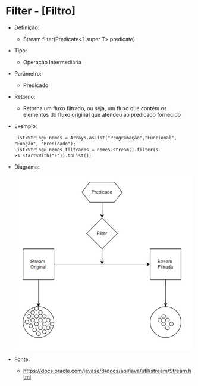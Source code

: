 # Filter - [Filtro]

- Definição: 
   - Stream<T> filter(Predicate<? super T> predicate)

- Tipo: 
    - Operação Intermediária

- Parâmetro:
    - Predicado

- Retorno: 
    - Retorna um fluxo filtrado, ou seja, um fluxo que contém os elementos do fluxo original que atendeu ao predicado fornecido

- Exemplo: 
    ```
    List<String> nomes = Arrays.asList("Programação","Funcional", "Função", "Predicado");
	List<String> nomes_filtrados = nomes.stream().filter(s->s.startsWith("F")).toList();
    ```
- Diagrama:

    ![Filter](../images/03_filter.png)

- Fonte: 
    - https://docs.oracle.com/javase/8/docs/api/java/util/stream/Stream.html
